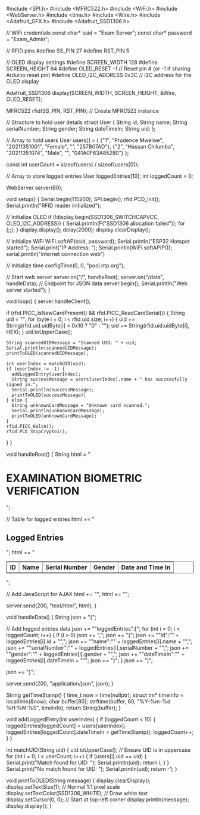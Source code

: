 #include <SPI.h>
#include <MFRC522.h>
#include <WiFi.h>
#include <WebServer.h>
#include <time.h>
#include <Wire.h>
#include <Adafruit_GFX.h>
#include <Adafruit_SSD1306.h>

// WiFi credentials
const char* ssid = "Exam Server";
const char* password = "Exam_Admin";

// RFID pins
#define SS_PIN 27
#define RST_PIN 5

// OLED display settings
#define SCREEN_WIDTH 128
#define SCREEN_HEIGHT 64
#define OLED_RESET    -1  // Reset pin # (or -1 if sharing Arduino reset pin)
#define OLED_I2C_ADDRESS 0x3C  // I2C address for the OLED display

Adafruit_SSD1306 display(SCREEN_WIDTH, SCREEN_HEIGHT, &Wire, OLED_RESET);

MFRC522 rfid(SS_PIN, RST_PIN);  // Create MFRC522 instance

// Structure to hold user details
struct User {
  String id;
  String name;
  String serialNumber;
  String gender;
  String dateTimeIn;
  String uid;
};

// Array to hold users
User users[] = {
  {"1", "Prudence Mwelwe", "20211351001", "Female", "", "257B07AD"},
  {"2", "Hassan Chilumba", "20211351074", "Male", "", "041A0F63A85280"}
};

const int userCount = sizeof(users) / sizeof(users[0]);

// Array to store logged entries
User loggedEntries[10];
int loggedCount = 0;

WebServer server(80);

void setup() {
  Serial.begin(115200);
  SPI.begin();
  rfid.PCD_Init();
  Serial.println("RFID reader initialized");

  // Initialize OLED
  if (!display.begin(SSD1306_SWITCHCAPVCC, OLED_I2C_ADDRESS)) {
    Serial.println(F("SSD1306 allocation failed"));
    for (;;);
  }
  display.display();
  delay(2000);
  display.clearDisplay();

  // Initialize WiFi
  WiFi.softAP(ssid, password);
  Serial.println("ESP32 Hotspot started");
  Serial.print("IP Address: ");
  Serial.println(WiFi.softAPIP());
  serial.println("internet connection web")

  // Initialize time
  configTime(0, 0, "pool.ntp.org");

  // Start web server
  server.on("/", handleRoot);
  server.on("/data", handleData); // Endpoint for JSON data
  server.begin();
  Serial.println("Web server started");
}

void loop() {
  server.handleClient();

  if (rfid.PICC_IsNewCardPresent() && rfid.PICC_ReadCardSerial()) {
    String uid = "";
    for (byte i = 0; i < rfid.uid.size; i++) {
      uid += String(rfid.uid.uidByte[i] < 0x10 ? "0" : "");
      uid += String(rfid.uid.uidByte[i], HEX);
    }
    uid.toUpperCase();

    String scannedUIDMessage = "Scanned UID: " + uid;
    Serial.println(scannedUIDMessage);
    printToOLED(scannedUIDMessage);

    int userIndex = matchUID(uid);
    if (userIndex != -1) {
      addLoggedEntry(userIndex);
      String successMessage = users[userIndex].name + " has successfully signed in.";
      Serial.println(successMessage);
      printToOLED(successMessage);
    } else {
      String unknownCardMessage = "Unknown card scanned.";
      Serial.println(unknownCardMessage);
      printToOLED(unknownCardMessage);
    }
    rfid.PICC_HaltA();
    rfid.PCD_StopCrypto1();
  }
}

void handleRoot() {
  String html = "<html><body><h1>EXAMINATION BIOMETRIC VERIFICATION</h1>";

  // Table for logged entries
  html += "<h2>Logged Entries</h2><table id='entriesTable' border='1'><tr><th>ID</th><th>Name</th><th>Serial Number</th><th>Gender</th><th>Date and Time In</th></tr>";
  html += "</table>";

  // Add JavaScript for AJAX
  html += "<script>";
  html += "function updateData() {";
  html += "  var xhr = new XMLHttpRequest();";
  html += "  xhr.open('GET', '/data', true);";
  html += "  xhr.onreadystatechange = function () {";
  html += "    if (xhr.readyState == 4 && xhr.status == 200) {";
  html += "      var data = JSON.parse(xhr.responseText);";
  html += "      var entriesTable = document.getElementById('entriesTable');";
  html += "      entriesTable.innerHTML = '<tr><th>ID</th><th>Name</th><th>Serial Number</th><th>Gender</th><th>Date and Time In</th></tr>';";
  html += "      for (var i = 0; i < data.loggedEntries.length; i++) {";
  html += "        var entry = data.loggedEntries[i];";
  html += "        entriesTable.innerHTML += '<tr><td>' + entry.id + '</td><td>' + entry.name + '</td><td>' + entry.serialNumber + '</td><td>' + entry.gender + '</td><td>' + entry.dateTimeIn + '</td></tr>';";
  html += "      }";
  html += "    }";
  html += "  };";
  html += "  xhr.send();";
  html += "}";
  html += "setInterval(updateData, 5000);"; // Update data every 5 seconds
  html += "updateData();"; // Initial load
  html += "</script>";
  html += "</body></html>";

  server.send(200, "text/html", html);
}

void handleData() {
  String json = "{";
  
  // Add logged entries data
  json += "\"loggedEntries\":[";
  for (int i = 0; i < loggedCount; i++) {
    if (i > 0) json += ",";
    json += "{";
    json += "\"id\":\"" + loggedEntries[i].id + "\",";
    json += "\"name\":\"" + loggedEntries[i].name + "\",";
    json += "\"serialNumber\":\"" + loggedEntries[i].serialNumber + "\",";
    json += "\"gender\":\"" + loggedEntries[i].gender + "\",";
    json += "\"dateTimeIn\":\"" + loggedEntries[i].dateTimeIn + "\"";
    json += "}";
  }
  json += "]";
  
  json += "}";
  
  server.send(200, "application/json", json);
}

String getTimeStamp() {
  time_t now = time(nullptr);
  struct tm* timeinfo = localtime(&now);
  char buffer[80];
  strftime(buffer, 80, "%Y-%m-%d %H:%M:%S", timeinfo);
  return String(buffer);
}

void addLoggedEntry(int userIndex) {
  if (loggedCount < 10) {
    loggedEntries[loggedCount] = users[userIndex];
    loggedEntries[loggedCount].dateTimeIn = getTimeStamp();
    loggedCount++;
  }
}

int matchUID(String uid) {
  uid.toUpperCase(); // Ensure UID is in uppercase
  for (int i = 0; i < userCount; i++) {
    if (users[i].uid == uid) {
      Serial.print("Match found for UID: ");
      Serial.println(uid);
      return i;
    }
  }
  Serial.print("No match found for UID: ");
  Serial.println(uid);
  return -1;
}

void printToOLED(String message) {
  display.clearDisplay();
  display.setTextSize(1);             // Normal 1:1 pixel scale
  display.setTextColor(SSD1306_WHITE); // Draw white text
  display.setCursor(0, 0);            // Start at top-left corner
  display.println(message);
  display.display();
}
